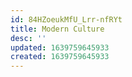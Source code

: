 ```yaml
---
id: 84HZoeukMfU_Lrr-nfRYt
title: Modern Culture
desc: ''
updated: 1639759645933
created: 1639759645933
---
```


